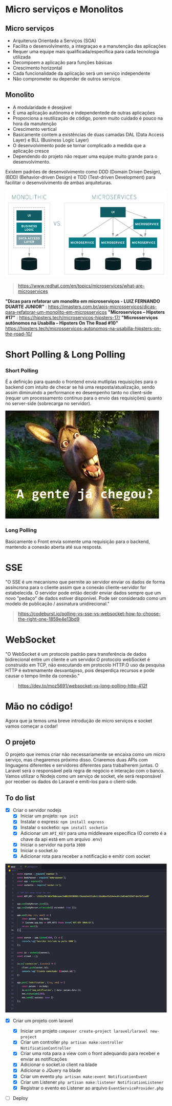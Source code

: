 # Micro serviços e Monolitos
    
## Micro serviços
    
- Arquiterura Orientada a Serviços (SOA)
- Facilita o desenvolvimento, a integraçao e a manutenção das aplicações
- Requer uma equipe mais qualificada/específica para cada tecnologia utilizada
- Decompoem a aplicação para funções básicas
- Crescimento horizontal
- Cada funcionalidade da aplicação será um serviço independente
- Não comprometer ou depender de outros serviços

## Monolito 

- A modularidade é desejável
- É uma aplicação autônoma e independentede de outras aplicações
- Proporciona a reutilização de código, porem muito cuidado é pouco na hora da manutenção 
- Crescimento vertical
- Basicamente contem a existências de duas camadas DAL (Data Access Layer) e BLL (Business Logic Layer)
- O desenvolvimento pode se tornar complicado a medida que a aplicação cresce
- Dependendo do projeto não requer uma equipe muito grande para o desenvolvimento.

Existem padrões de desenvolvimento como DDD (Domain Driven Design), (BDD) (Behavior-driven Design) e TDD (Test-driven Development) para facilitar o desenvolvimento de ambas arquiteturas.

![alt text](https://github.com/eduardoaraya/laravel-and-node-comunication/blob/master/imgs/monolithic-vs-microservices.png)
> https://www.redhat.com/en/topics/microservices/what-are-microservices        


**"Dicas para refatorar um monolito em microserviços - LUIZ FERNANDO DUARTE JUNIOR"** : https://imasters.com.br/apis-microsservicos/dicas-para-refatorar-um-monolito-em-microsservicos
**"Microserviços – Hipsters #17"** : https://hipsters.tech/microservicos-hipsters-17/
**"Microsserviços autônomos na Usabilla – Hipsters On The Road #10"** https://hipsters.tech/microsservicos-autonomos-na-usabilla-hipsters-on-the-road-10/


# Short Polling & Long Polling

### Short Polling
É a definição para quando o frontend envia mutliplas requisições para o backend com intuito de checar se há uma resposta/atualização, sendo assim diminuindo a performance eo desempenho tanto no client-side (requer um processamento contínuo para o envio das requisições) quanto no server-side (sobrecarga no servidor).

![alt text](https://github.com/eduardoaraya/laravel-and-node-comunication/blob/master/imgs/tumblr_lf4hqepXRe1qg976ro1_500.jpg)


### Long Polling 
Basicamente o Front envia somente uma requisição para o backend, mantendo a conexão aberta até sua resposta.
    
# SSE 
"O SSE é um mecanismo que permite ao servidor enviar os dados de forma assíncrona para o cliente assim que a conexão cliente-servidor for estabelecida. O servidor pode então decidir enviar dados sempre que um novo "pedaço" de dados estiver disponível. Pode ser considerado como um modelo de publicação / assinatura unidirecional."
> https://codeburst.io/polling-vs-sse-vs-websocket-how-to-choose-the-right-one-1859e4e13bd9

# WebSocket
"O WebSocket é um protocolo padrão para transferência de dados bidirecional entre um cliente e um servidor.O protocolo webSocket é construído em TCP, não executando em protocolo HTTP.O uso da pesquisa HTTP é extremamente desvantajoso, pois desperdiça recursos e pode causar o tempo limite da conexão." 
> https://dev.to/moz5691/websocket-vs-long-polling-http-412f


# Mão no código!
Agora que ja temos uma breve introdução de micro serviços e socket vamos começar a codar!
## O projeto 
O projeto que iremos criar não necessariamente se encaixa como um micro serviço, mas chegaremos próximo disso.
Criaremos duas APIs com linguagens diferentes e servidores diferentes para trabalherem juntas. 
O Laravel será o responsável pela regra de negócio e interação com o banco. Vamos utilizar o Nodejs como um serviço de socket, ele será responsável por 
receber os dados do Laravel e emiti-los para o client-side.  

## To do list

- [x] Criar o servidor nodejs
    - [x] Iniciar um projeto: `npm init`
    - [x] Instalar o express: `npm install express`
    - [x] Instalar o socketio: `npm install socketio` 
    - [x] Adicionar um `API_KEY` para uma middleware específica (O correto é a chave da api está em um arquivo .env)
    - [x] Iniciar o servidor na porta `3000`
    - [x] Iniciar o socket.io
    - [x] Adicionar rota para receber a notificação e emitir com socket

![alt text](https://github.com/eduardoaraya/laravel-and-node-comunication/blob/master/imgs/server_node.PNG)

- [x] Criar um  projeto com laravel
    - [x] Iniciar um projeto `composer create-project laravel/laravel new-project`
    - [x] Criar um controller `php artisan make:controller NotificationController`
    - [x] Criar uma rota para a view com o front adequando para receber e enviar as notificações
    - [x] Adicionar o socket.io client na blade
    - [x] Adicionar o JQuery na blade
    - [x] Criar um evento `php artisan make:event NotificationEvent`
    - [x] Criar um Listener `php artisan make:listener NotificationListener`
    - [x] Registrar o evento eo Listener ao arquivo `EventServiceProvider.php`

- [ ] Deploy









     




